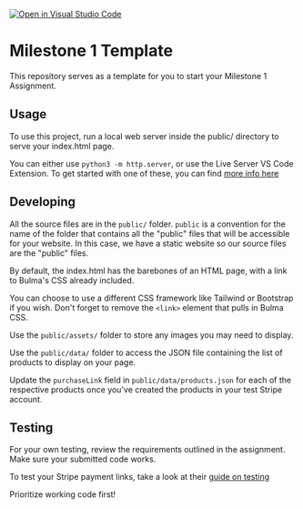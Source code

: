 [![Open in Visual Studio Code](https://classroom.github.com/assets/open-in-vscode-c66648af7eb3fe8bc4f294546bfd86ef473780cde1dea487d3c4ff354943c9ae.svg)](https://classroom.github.com/online_ide?assignment_repo_id=10018704&assignment_repo_type=AssignmentRepo)
# Milestone 1 Template

This repository serves as a template for you to start your Milestone 1 Assignment.

## Usage

To use this project, run a local web server inside the public/ directory to serve your index.html page.

You can either use `python3 -m http.server`, or use the Live Server VS Code Extension. To get started with one of these, you can find [more info here](https://cs5356.intricatecloud.io/unit-1-static-sites/browser-development-environment)

## Developing

All the source files are in the `public/` folder. `public` is a convention for the name of the folder that contains all the "public" files that will be accessible for your website. In this case, we have a static website so our source files are the "public" files.

By default, the index.html has the barebones of an HTML page, with a link to Bulma's CSS already included.

You can choose to use a different CSS framework like Tailwind or Bootstrap if you wish. Don't forget to remove the `<link>` element that pulls in Bulma CSS.

Use the `public/assets/` folder to store any images you may need to display.

Use the `public/data/` folder to access the JSON file containing the list of products to display on your page.

Update the `purchaseLink` field in `public/data/products.json` for each of the respective products once you've created the products in your test Stripe account.

## Testing

For your own testing, review the requirements outlined in the assignment. Make sure your submitted code works.

To test your Stripe payment links, take a look at their [guide on testing](https://stripe.com/docs/testing)

Prioritize working code first!
